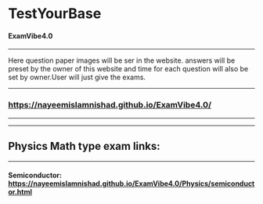# TestYourBase
#### ExamVibe4.0
-----------------
Here question paper images will be ser in the website. answers will be preset by the owner of this website and time for each question will also be set by owner.User will just give the exams.

--------------------------

### https://nayeemislamnishad.github.io/ExamVibe4.0/

-------------------------
--------------------------
## Physics Math type exam links:
-------------------------
#### Semiconductor:  https://nayeemislamnishad.github.io/ExamVibe4.0/Physics/semiconductor.html
